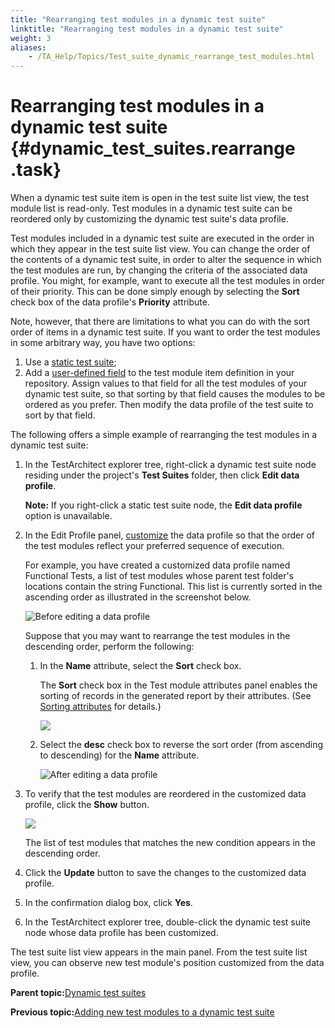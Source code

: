 ```yaml
--- 
title: "Rearranging test modules in a dynamic test suite"
linktitle: "Rearranging test modules in a dynamic test suite"
weight: 3
aliases: 
    - /TA_Help/Topics/Test_suite_dynamic_rearrange_test_modules.html
---
```

# Rearranging test modules in a dynamic test suite {#dynamic_test_suites.rearrange .task}

When a dynamic test suite item is open in the test suite list view, the test module list is read-only. Test modules in a dynamic test suite can be reordered only by customizing the dynamic test suite's data profile.

Test modules included in a dynamic test suite are executed in the order in which they appear in the test suite list view. You can change the order of the contents of a dynamic test suite, in order to alter the sequence in which the test modules are run, by changing the criteria of the associated data profile. You might, for example, want to execute all the test modules in order of their priority. This can be done simply enough by selecting the **Sort** check box of the data profile's **Priority** attribute.

Note, however, that there are limitations to what you can do with the sort order of items in a dynamic test suite. If you want to order the test modules in some arbitrary way, you have two options:

1.  Use a [static test suite](Test_suite_item_static.html);
2.  Add a [user-defined field](../../TA_Administration/Topics/User_defined_fields_create.html) to the test module item definition in your repository. Assign values to that field for all the test modules of your dynamic test suite, so that sorting by that field causes the modules to be ordered as you prefer. Then modify the data profile of the test suite to sort by that field.

The following offers a simple example of rearranging the test modules in a dynamic test suite:

1.  In the TestArchitect explorer tree, right-click a dynamic test suite node residing under the project's **Test Suites** folder, then click **Edit data profile**.

    **Note:** If you right-click a static test suite node, the **Edit data profile** option is unavailable.

2.  In the Edit Profile panel, [customize](Report_customizing.html) the data profile so that the order of the test modules reflect your preferred sequence of execution.

    For example, you have created a customized data profile named Functional Tests, a list of test modules whose parent test folder's locations contain the string Functional. This list is currently sorted in the ascending order as illustrated in the screenshot below.

    ![](../Images/Edit_profile_panel_example.png "Before editing a data profile")

    Suppose that you may want to rearrange the test modules in the descending order, perform the following:

    1.  In the **Name** attribute, select the **Sort** check box.

        The **Sort** check box in the Test module attributes panel enables the sorting of records in the generated report by their attributes. \(See [Sorting attributes](Report_customizing.md#section_dr2_htp_14) for details.\)

        ![](../Images/Edit_profile_panel_example_Sort.png)

    2.  Select the **desc** check box to reverse the sort order \(from ascending to descending\) for the **Name** attribute.

        ![](../Images/Edit_profile_panel_example_desc.png "After editing a data profile")

3.  To verify that the test modules are reordered in the customized data profile, click the **Show** button.

    ![](../Images/Edit_profile_panel_example_after.png)

    The list of test modules that matches the new condition appears in the descending order.

4.  Click the **Update** button to save the changes to the customized data profile.

5.  In the confirmation dialog box, click **Yes**.

6.  In the TestArchitect explorer tree, double-click the dynamic test suite node whose data profile has been customized.


The test suite list view appears in the main panel. From the test suite list view, you can observe new test module's position customized from the data profile.

**Parent topic:**[Dynamic test suites](../../TA_Help/Topics/Test_suite_dynamic.html)

**Previous topic:**[Adding new test modules to a dynamic test suite](../../TA_Help/Topics/Test_suite_dynamic_add_new_test_module.html)

